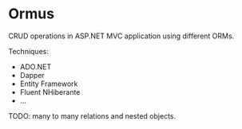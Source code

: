 # Ormus
CRUD operations in ASP.NET MVC application using different ORMs.

Techniques:
* ADO.NET
* Dapper
* Entity Framework
* Fluent NHiberante
* ...

TODO: many to many relations and nested objects.